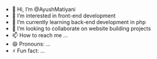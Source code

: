 - 👋 Hi, I’m @AyushMatiyani
- 👀 I’m interested in front-end development
- 🌱 I’m currently learning back-end development in php
- 💞️ I’m looking to collaborate on website building projects
- 📫 How to reach me ...
- 😄 Pronouns: ...
- ⚡ Fun fact: ...

<!---
AyushMatiyani/AyushMatiyani is a ✨ special ✨ repository because its `README.md` (this file) appears on your GitHub profile.
You can click the Preview link to take a look at your changes.
--->
